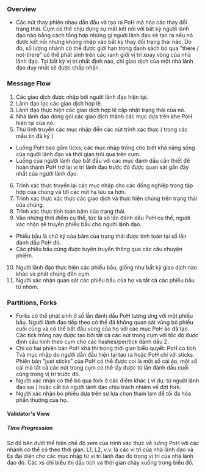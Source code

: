 ### Overview
- Các nút thay phiên nhau dẫn đầu và tạo ra PoH mã hóa các thay đổi trạng thái. Cụm có thể chịu đựng sự mất kết nối với bất kỳ người lãnh đạo nào bằng cách tổng hợp những gì người
lãnh đạo sẽ tạo ra nếu nó được kết nối nhưng không nhập vào bất kỳ thay đổi trạng thái nào. Do đó, số lượng nhánh có thể được giới hạn trong danh sách bỏ qua "there / not-there" 
có thể phát sinh trên các ranh giới vị trí xoay vòng của nhà lãnh đạo. Tại bất kỳ vị trí nhất định nào, chỉ giao dịch của một nhà lãnh đạo duy nhất sẽ được chấp nhận.

### Message Flow
1. Các giao dịch được nhập bởi người lãnh đạo hiện tại.
2. Lãnh đạo lọc các giao dịch hợp lệ.
3. Lãnh đạo thực hiện các giao dịch hợp lệ cập nhật trạng thái của nó.
4. Nhà lãnh đạo đóng gói các giao dịch thành các mục dựa trên khe PoH hiện tại của nó.
5. Thủ lĩnh truyền các mục nhập đến các nút trình xác thực ( trong các mẩu tin đã ký )
- Luồng PoH bao gồm ticks; các mục nhập trống cho biết khả năng sống của người lãnh đạo và thời gian trôi qua trên cụm.
- Luồng của người lãnh đạo bắt đầu với các mục đánh dấu cần thiết để hoàn thành PoH trở lại vị trí lãnh đạo trước đó được quan sát gần đây nhất của người lãnh đạo.
6. Trình xác thực truyền lại các mục nhập cho các đồng nghiệp trong tập hợp của chúng và tới các nút hạ lưu xa hơn.
7. Trình xác thực xác thực các giao dịch và thực hiện chúng trên trạng thái của chúng.
8. Trình xác thực tính toán băm của trạng thái.
9. Vào những thời điểm cụ thể, tức là số lần đánh dấu PoH cụ thể, người xác nhận sẽ truyền phiếu bầu cho người lãnh đạo.
- Phiếu bầu là chữ ký của băm của trạng thái được tính toán tại số lần đánh dấu PoH đó.
- Các phiếu bầu cũng được tuyên truyền thông qua các câu chuyện phiếm.
10. Người lãnh đạo thực hiện các phiếu bầu, giống như bất kỳ giao dịch nào khác và phát chúng đến cụm.
11. Người xác nhận quan sát các phiếu bầu của họ và tất cả các phiếu bầu từ nhóm.

### Partitions, Forks
- Forks có thể phát sinh ở số lần đánh dấu PoH tương ứng với một phiếu bầu. Người lãnh đạo tiếp theo có thể đã không quan sát vùng bỏ phiếu cuối cùng và có thể bắt đầu vùng của họ
với các mục PoH ảo đã tạo. Các tick trống này được tạo bởi tất cả các nút trong cụm với tốc độ được định cấu hình theo cụm cho các hashes/per/tick đánh dấu Z.
- Chỉ có hai phiên bản PoH khả thi trong thời gian biểu quyết: PoH có tích Tvà mục nhập do người dẫn đầu hiện tại tạo ra hoặc PoH chỉ với sticks. Phiên bản "just sticks" của 
PoH có thể được coi là một sổ cái ảo, một sổ cái mà tất cả các nút trong cụm có thể lấy được từ lần đánh dấu cuối cùng trong vị trí trước đó.
- Người xác nhận có thể bỏ qua fork ở các điểm khác ( ví dụ: từ người lãnh đạo sai ) hoặc cắt bỏ người lãnh đạo chịu trách nhiệm về đợt fork.
- Người xác nhận bỏ phiếu dựa trên sự lựa chọn tham lam để tối đa hóa phần thưởng của họ.

#### Validator's View

##### Time Progression

Sơ đồ bên dưới thể hiện chế độ xem của trình xác thực về luồng PoH với các nhánh có thể có theo thời gian. L1, L2, v.v. là các vị trí của nhà lãnh đạo và Es đại diện cho các mục nhập từ vị trí lãnh đạo đó trong vị trí của nhà lãnh đạo đó. Các xs chỉ biểu thị dấu tích và thời gian chảy xuống trong biểu đồ.


